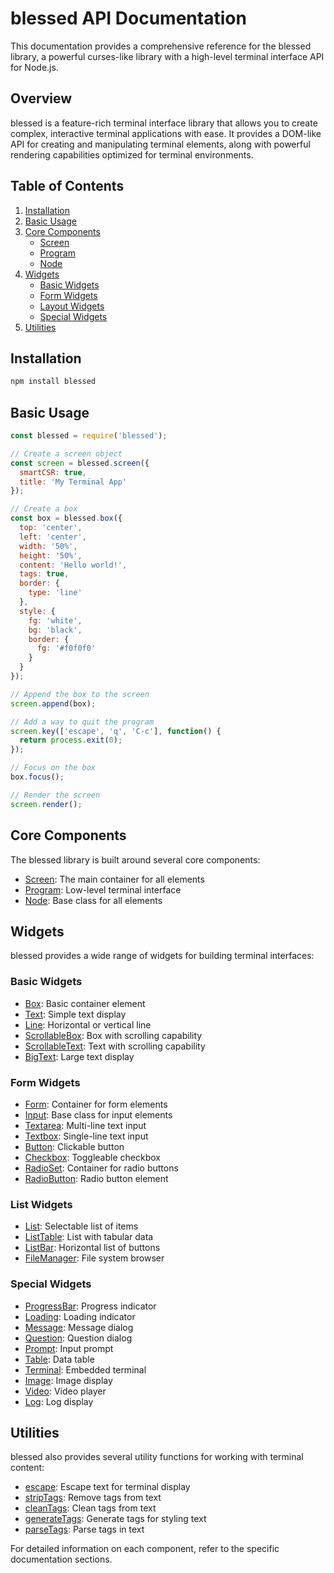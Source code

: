 # blessed API Documentation

This documentation provides a comprehensive reference for the blessed library, a powerful curses-like library with a high-level terminal interface API for Node.js.

## Overview

blessed is a feature-rich terminal interface library that allows you to create complex, interactive terminal applications with ease. It provides a DOM-like API for creating and manipulating terminal elements, along with powerful rendering capabilities optimized for terminal environments.

## Table of Contents

1. [Installation](#installation)
2. [Basic Usage](#basic-usage)
3. [Core Components](#core-components)
   - [Screen](#screen)
   - [Program](#program)
   - [Node](#node)
4. [Widgets](#widgets)
   - [Basic Widgets](#basic-widgets)
   - [Form Widgets](#form-widgets)
   - [Layout Widgets](#layout-widgets)
   - [Special Widgets](#special-widgets)
5. [Utilities](#utilities)

## Installation

```bash
npm install blessed
```

## Basic Usage

```javascript
const blessed = require('blessed');

// Create a screen object
const screen = blessed.screen({
  smartCSR: true,
  title: 'My Terminal App'
});

// Create a box
const box = blessed.box({
  top: 'center',
  left: 'center',
  width: '50%',
  height: '50%',
  content: 'Hello world!',
  tags: true,
  border: {
    type: 'line'
  },
  style: {
    fg: 'white',
    bg: 'black',
    border: {
      fg: '#f0f0f0'
    }
  }
});

// Append the box to the screen
screen.append(box);

// Add a way to quit the program
screen.key(['escape', 'q', 'C-c'], function() {
  return process.exit(0);
});

// Focus on the box
box.focus();

// Render the screen
screen.render();
```

## Core Components

The blessed library is built around several core components:

- [Screen](./core/screen.md): The main container for all elements
- [Program](./core/program.md): Low-level terminal interface
- [Node](./core/node.md): Base class for all elements

## Widgets

blessed provides a wide range of widgets for building terminal interfaces:

### Basic Widgets

- [Box](./widgets/box.md): Basic container element
- [Text](./widgets/text.md): Simple text display
- [Line](./widgets/line.md): Horizontal or vertical line
- [ScrollableBox](./widgets/scrollable-box.md): Box with scrolling capability
- [ScrollableText](./widgets/scrollable-text.md): Text with scrolling capability
- [BigText](./widgets/big-text.md): Large text display

### Form Widgets

- [Form](./widgets/form.md): Container for form elements
- [Input](./widgets/input.md): Base class for input elements
- [Textarea](./widgets/textarea.md): Multi-line text input
- [Textbox](./widgets/textbox.md): Single-line text input
- [Button](./widgets/button.md): Clickable button
- [Checkbox](./widgets/checkbox.md): Toggleable checkbox
- [RadioSet](./widgets/radioset.md): Container for radio buttons
- [RadioButton](./widgets/radiobutton.md): Radio button element

### List Widgets

- [List](./widgets/list.md): Selectable list of items
- [ListTable](./widgets/listtable.md): List with tabular data
- [ListBar](./widgets/listbar.md): Horizontal list of buttons
- [FileManager](./widgets/filemanager.md): File system browser

### Special Widgets

- [ProgressBar](./widgets/progressbar.md): Progress indicator
- [Loading](./widgets/loading.md): Loading indicator
- [Message](./widgets/message.md): Message dialog
- [Question](./widgets/question.md): Question dialog
- [Prompt](./widgets/prompt.md): Input prompt
- [Table](./widgets/table.md): Data table
- [Terminal](./widgets/terminal.md): Embedded terminal
- [Image](./widgets/image.md): Image display
- [Video](./widgets/video.md): Video player
- [Log](./widgets/log.md): Log display

## Utilities

blessed also provides several utility functions for working with terminal content:

- [escape](./utils/escape.md): Escape text for terminal display
- [stripTags](./utils/striptags.md): Remove tags from text
- [cleanTags](./utils/cleantags.md): Clean tags from text
- [generateTags](./utils/generatetags.md): Generate tags for styling text
- [parseTags](./utils/parsetags.md): Parse tags in text

For detailed information on each component, refer to the specific documentation sections.